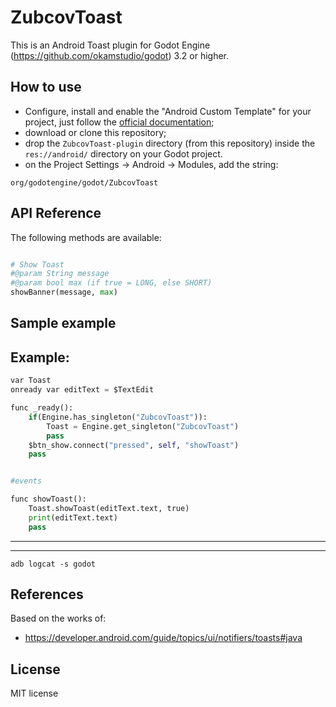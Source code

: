 ZubcovToast
=====
This is an Android Toast plugin for Godot Engine (https://github.com/okamstudio/godot) 3.2 or higher.

How to use
----------
- Configure, install  and enable the "Android Custom Template" for your project, just follow the [official documentation](https://docs.godotengine.org/en/latest/getting_started/workflow/export/android_custom_build.html);
- download or clone this repository;
- drop the ```ZubcovToast-plugin``` directory (from this repository) inside the ```res://android/``` directory on your Godot project.
- on the Project Settings -> Android -> Modules, add the string:

```
org/godotengine/godot/ZubcovToast
```

API Reference
-------------
The following methods are available:
```python

# Show Toast
#@param String message
#@param bool max (if true = LONG, else SHORT)
showBanner(message, max)

```
Sample example
-------------
## Example:
```python
var Toast
onready var editText = $TextEdit

func _ready():
	if(Engine.has_singleton("ZubcovToast")):
		Toast = Engine.get_singleton("ZubcovToast")
		pass
	$btn_show.connect("pressed", self, "showToast")
	pass


#events

func showToast():
	Toast.showToast(editText.text, true)
	print(editText.text)
	pass

```

------------


--------------

```
adb logcat -s godot
```

References
-------------
Based on the works of:
* https://developer.android.com/guide/topics/ui/notifiers/toasts#java

License
-------------
MIT license